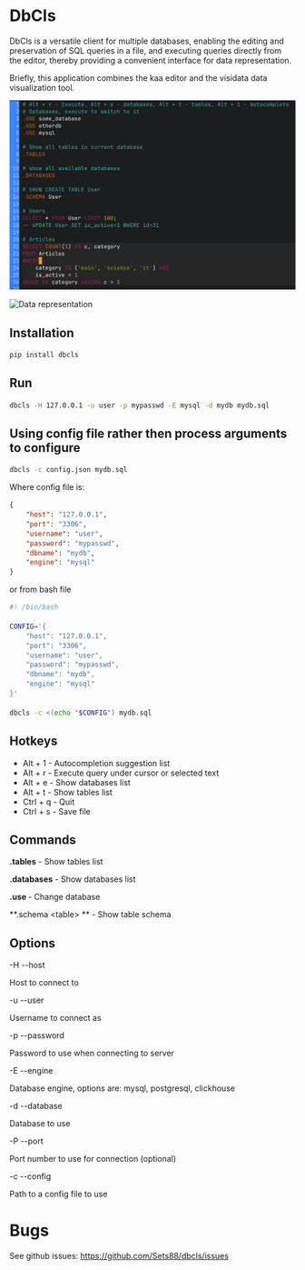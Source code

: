 # DbCls

DbCls is a versatile client for multiple databases, enabling the editing and preservation of SQL queries in a file, and executing queries directly from the editor, thereby providing a convenient interface for data representation.

Briefly, this application combines the kaa editor and the visidata data visualization tool.

![Editor](/data/editor.png)

![Data representation](/data/data.png)


## Installation

```bash
pip install dbcls
```


## Run

```bash
dbcls -H 127.0.0.1 -u user -p mypasswd -E mysql -d mydb mydb.sql
```


## Using config file rather then process arguments to configure

``` bash
dbcls -c config.json mydb.sql
```

Where config file is:
```json
{
    "host": "127.0.0.1",
    "port": "3306",
    "username": "user",
    "password": "mypasswd",
    "dbname": "mydb",
    "engine": "mysql"
}
```

or from bash file
```bash
#! /bin/bash

CONFIG='{
    "host": "127.0.0.1",
    "port": "3306",
    "username": "user",
    "password": "mypasswd",
    "dbname": "mydb",
    "engine": "mysql"
}'

dbcls -c <(echo "$CONFIG") mydb.sql
```

## Hotkeys
- Alt + 1 - Autocompletion suggestion list
- Alt + r - Execute query under cursor or selected text
- Alt + e - Show databases list
- Alt + t - Show tables list
- Ctrl + q - Quit
- Ctrl + s - Save file

## Commands


**.tables** - Show tables list

**.databases** - Show databases list

**.use <database>** - Change database

**.schema &lt;table&gt; ** - Show table schema


## Options

-H --host

Host to connect to

-u --user

Username to connect as

-p --password

Password to use when connecting to server

-E --engine

Database engine, options are: mysql, postgresql, clickhouse

-d --database

Database to use

-P --port

Port number to use for connection (optional)

-c --config

Path to a config file to use

# Bugs

See github issues: https://github.com/Sets88/dbcls/issues
